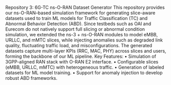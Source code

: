 Repository 3: 6G-TC ns-O-RAN Dataset Generator 
This repository provides our ns-O-RAN–based simulation framework for generating slice-aware datasets used to train ML models for Traffic Classification (TC) and Abnormal Behavior Detection (ABD).
Since testbeds such as OAI and Eurecom do not natively support full slicing or abnormal condition simulation, we extended the ns-3 + ns-O-RAN modules to model eMBB, URLLC, and mMTC slices, while injecting anomalies such as degraded link quality, fluctuating traffic load, and misconfigurations.
The generated datasets capture multi-layer KPIs (RRC, MAC, PHY) across slices and users, forming the backbone of our ML pipeline.
Key Features:
• Simulation of 3GPP-aligned RAN stack with O-RAN E2 interface.
• Configurable slices (eMBB, URLLC, mMTC) with heterogeneous traffic.
• Generation of labeled datasets for ML model training.
• Support for anomaly injection to develop robust ABD frameworks.
